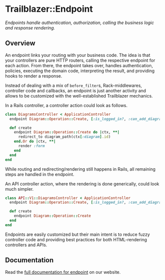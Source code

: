 # Trailblazer::Endpoint

*Endpoints handle authentication, authorization, calling the business logic and response rendering.*

## Overview

An endpoint links your routing with your business code. The idea is that your controllers are pure HTTP routers, calling the respective endpoint for each action. From there, the endpoint takes over, handles authentication, policies, executing the domain code, interpreting the result, and providing hooks to render a response.

Instead of dealing with a mix of `before_filter`s, Rack-middlewares, controller code and callbacks, an endpoint is just another activity and allows to be customized with the well-established Trailblazer mechanics.


In a Rails controller, a controller action could look as follows.

```ruby
class DiagramsController < ApplicationController
  endpoint Diagram::Operation::Create, [:is_logged_in?, :can_add_diagram?]

  def create
    endpoint Diagram::Operation::Create do |ctx, **|
      redirect_to diagram_path(ctx[:diagram].id)
    end.Or do |ctx, **|
      render :form
    end
  end
end
```

While routing and redirecting/rendering still happens in Rails, all remaining steps are handled in the endpoint.

An API controller action, where the rendering is done generically, could look much simpler.

```ruby
class API::V1::DiagramsController < ApplicationController
  endpoint Diagram::Operation::Create, [:is_logged_in?, :can_add_diagram?]

  def create
    endpoint Diagram::Operation::Create
  end
end
```

Endpoints are easily customized but their main intent is to reduce fuzzy controller code and providing best practices for both HTML-rendering controllers and APIs.

## Documentation

Read the [full documentation for endpoint](https://trailblazer.to/2.1/docs/endpoint.html) on our website.
